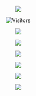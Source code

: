 <p align='center'>
<img src="https://i.imgur.com/uNafKE3.gif"/>
</p>

<p align='center'>
<img alt="Visitors" src="https://komarev.com/ghpvc/?username=Exterminate5573&style=flat&labelColor=black&logo=github&label=Profile+Views&color=0d8ce0"/>
</p>

<p align='center'>
 <img src="https://discord.c99.nl/widget/theme-2/598354701536329728.png">
</p>

<p align='center'>
 <img src="https://gen.plancke.io/exp/ExterminateYT.png">
</p>

<p align="center">
  <a href="https://www.youtube.com/channel/UCE96Qs22Mfto-ZlfI63morA"><img src="https://img.shields.io/badge/YouTube-FF0000?style=for-the-badge&logo=youtube&logoColor=white" />                                                                                                                                    </a>
</p>

<p align="center">
  <img src="https://github-readme-stats.vercel.app/api?username=Exterminate5573&show_icons=true&theme=aura_dark&hide_title=true&count_private=true" />
</p>

<p align="center">
 <img src="https://github-readme-stats.vercel.app/api/top-langs/?username=Exterminate5573&theme=aura_dark&ide_title=true&exclude_repo=Arduino&layout=compact" />
</p>

<p align='center'>
<img src="https://i.imgur.com/CmgclEK.gif"/>
</p>


